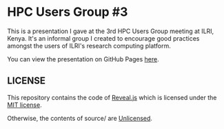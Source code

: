 # HPC Users Group #3

This is a presentation I gave at the 3rd HPC Users Group meeting at ILRI, Kenya.
It's an informal group I created to encourage good practices amongst the users
of ILRI's research computing platform.

You can view the presentation on GitHub Pages [here](http://github.com/alanorth/hpc-users-group3).

## LICENSE

This repository contains the code of [Reveal.js](https://github.com/hakimel/reveal.js)
which is licensed under the [MIT license](https://github.com/hakimel/reveal.js/blob/master/LICENSE).

Otherwise, the contents of source/ are [Unlicensed](http://unlicense.org/UNLICENSE).
